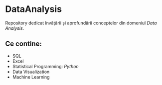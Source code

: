 # DataAnalysis
Repository dedicat învățării și aprofundării conceptelor din domeniul _Data Analysis_.

## Ce contine:
- SQL
- Excel
- Statistical Programming: *Python*
- Data Visualization
- Machine Learning
